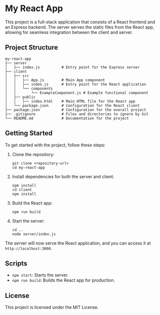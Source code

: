 # My React App

This project is a full-stack application that consists of a React frontend and an Express backend. The server serves the static files from the React app, allowing for seamless integration between the client and server.

## Project Structure

```
my-react-app
├── server
│   ├── index.js          # Entry point for the Express server
├── client
│   ├── src
│   │   ├── App.js        # Main App component
│   │   ├── index.js      # Entry point for the React application
│   │   └── components
│   │       └── ExampleComponent.js # Example functional component
│   ├── public
│   │   ├── index.html    # Main HTML file for the React app
│   └── package.json      # Configuration for the React client
├── package.json          # Configuration for the overall project
├── .gitignore            # Files and directories to ignore by Git
└── README.md             # Documentation for the project
```

## Getting Started

To get started with the project, follow these steps:

1. Clone the repository:
   ```
   git clone <repository-url>
   cd my-react-app
   ```

2. Install dependencies for both the server and client:
   ```
   npm install
   cd client
   npm install
   ```

3. Build the React app:
   ```
   npm run build
   ```

4. Start the server:
   ```
   cd ..
   node server/index.js
   ```

The server will now serve the React application, and you can access it at `http://localhost:3000`.

## Scripts

- `npm start`: Starts the server.
- `npm run build`: Builds the React app for production.

## License

This project is licensed under the MIT License.